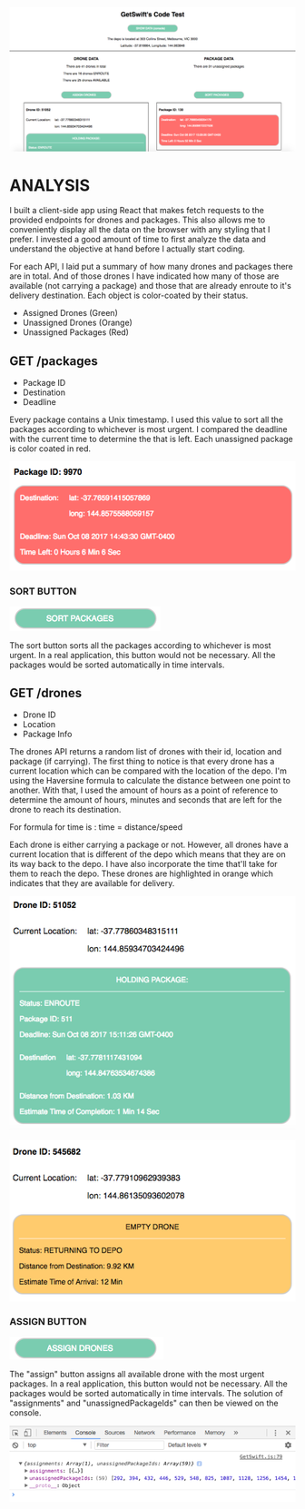 ![app](./imgs/app.png)

# ANALYSIS

I built a client-side app using React that makes fetch requests to the provided endpoints for drones and packages. This also allows me to conveniently display all the data on the browser with any styling that I prefer. I invested a good amount of time to first analyze the data and understand the objective at hand before I actually start coding.

For each API, I laid put a summary of how many drones and packages there are in total. And of those drones I have indicated how many of those are available (not carrying a package) and those that are already enroute to it's delivery destination. Each object is color-coated by their status.

- Assigned Drones (Green)
- Unassigned Drones (Orange)
- Unassigned Packages (Red)

## GET /packages

- Package ID
- Destination
- Deadline

Every package contains a Unix timestamp. I used this value to sort all the packages according to whichever is most urgent. I compared the deadline with the current time to determine the that is left.  Each unassigned package is color coated in red.

![package](./imgs/package.png)

### SORT BUTTON

![sort](./imgs/sort.png)

The sort button sorts all the packages according to whichever is most urgent. In a real application, this button would not be necessary. All the packages would be sorted automatically in time intervals.

## GET /drones

- Drone ID
- Location
- Package Info

The drones API returns a random list of drones with their id, location and package (if carrying). The first thing to notice is that every drone has a current location which can be compared with the location of the depo. I'm using the Haversine formula to calculate the distance between one point to another. With that, I used the amount of hours as a point of reference to determine the amount of hours, minutes and seconds that are left for the drone to reach its destination.

For formula for time is : time = distance/speed

Each drone is either carrying a package or not. However, all drones have a current location that is different of the depo which means that they are on its way back to the depo. I have also incorporate the time that'll take for them to reach the depo. These drones are highlighted in orange which indicates that they are available for delivery.

![drone](./imgs/drone.png)

![unassigned](./imgs/unassigned.png)

### ASSIGN BUTTON

![assign](./imgs/assign.png)

The "assign" button assigns all available drone with the most urgent packages. In a real application, this button would not be necessary. All the packages would be sorted automatically in time intervals. The solution of "assignments" and "unassignedPackageIds" can then be viewed on the console.

![solution](./imgs/solution.png)
